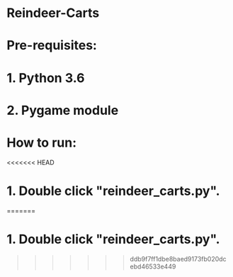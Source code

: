 # Reindeer-Carts

# Pre-requisites:
# 1. Python 3.6
# 2. Pygame module

# How to run:
<<<<<<< HEAD
# 1. Double click "reindeer_carts.py".
=======
# 1. Double click "reindeer_carts.py".
>>>>>>> ddb9f7ff1dbe8baed9173fb020dcebd46533e449
